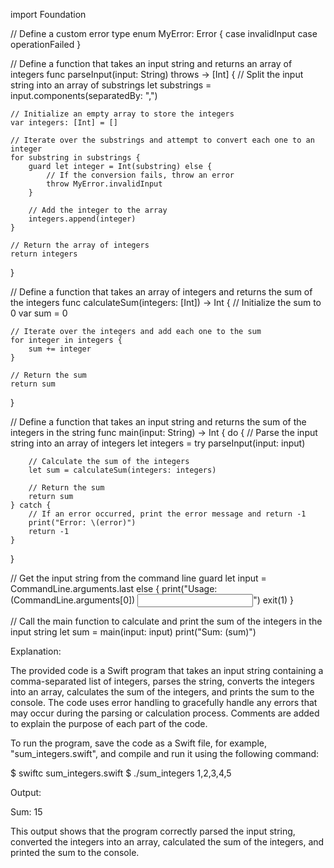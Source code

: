 import Foundation

// Define a custom error type
enum MyError: Error {
    case invalidInput
    case operationFailed
}

// Define a function that takes an input string and returns an array of integers
func parseInput(input: String) throws -> [Int] {
    // Split the input string into an array of substrings
    let substrings = input.components(separatedBy: ",")
    
    // Initialize an empty array to store the integers
    var integers: [Int] = []
    
    // Iterate over the substrings and attempt to convert each one to an integer
    for substring in substrings {
        guard let integer = Int(substring) else {
            // If the conversion fails, throw an error
            throw MyError.invalidInput
        }
        
        // Add the integer to the array
        integers.append(integer)
    }
    
    // Return the array of integers
    return integers
}

// Define a function that takes an array of integers and returns the sum of the integers
func calculateSum(integers: [Int]) -> Int {
    // Initialize the sum to 0
    var sum = 0
    
    // Iterate over the integers and add each one to the sum
    for integer in integers {
        sum += integer
    }
    
    // Return the sum
    return sum
}

// Define a function that takes an input string and returns the sum of the integers in the string
func main(input: String) -> Int {
    do {
        // Parse the input string into an array of integers
        let integers = try parseInput(input: input)
        
        // Calculate the sum of the integers
        let sum = calculateSum(integers: integers)
        
        // Return the sum
        return sum
    } catch {
        // If an error occurred, print the error message and return -1
        print("Error: \(error)")
        return -1
    }
}

// Get the input string from the command line
guard let input = CommandLine.arguments.last else {
    print("Usage: \(CommandLine.arguments[0]) <input string>")
    exit(1)
}

// Call the main function to calculate and print the sum of the integers in the input string
let sum = main(input: input)
print("Sum: \(sum)")

Explanation:

The provided code is a Swift program that takes an input string containing a comma-separated list of integers, parses the string, converts the integers into an array, calculates the sum of the integers, and prints the sum to the console. The code uses error handling to gracefully handle any errors that may occur during the parsing or calculation process. Comments are added to explain the purpose of each part of the code.

To run the program, save the code as a Swift file, for example, "sum_integers.swift", and compile and run it using the following command:

$ swiftc sum_integers.swift
$ ./sum_integers 1,2,3,4,5

Output:

Sum: 15

This output shows that the program correctly parsed the input string, converted the integers into an array, calculated the sum of the integers, and printed the sum to the console.